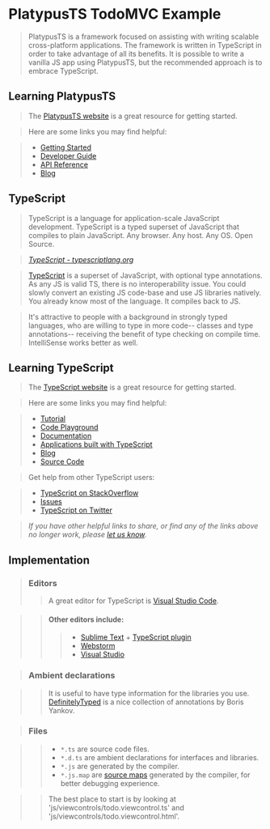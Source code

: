 # PlatypusTS TodoMVC Example

> PlatypusTS is a framework focused on assisting with writing scalable cross-platform applications. The framework is written in TypeScript in order to take advantage of all its benefits. It is possible to write a vanilla JS app using PlatypusTS, but the recommended approach is to embrace TypeScript.

## Learning PlatypusTS

> The [PlatypusTS website](https://platypi.io) is a great resource for getting started.

> Here are some links you may find helpful:

> * [Getting Started](https://platypi.io/docs/getting-started)
> * [Developer Guide](https://platypi.io/docs/guide)
> * [API Reference](https://platypi.io/docs/api)
> * [Blog](https://platypi.io/blog/)


## TypeScript

> TypeScript is a language for application-scale JavaScript development. TypeScript is a typed superset of JavaScript that compiles to plain JavaScript. Any browser. Any host. Any OS. Open Source.

> _[TypeScript - typescriptlang.org](http://typescriptlang.org)_

> [TypeScript](http://typescriptlang.org) is a superset of JavaScript, with optional type annotations. As any JS is valid TS, there is no interoperability issue. You could slowly convert an existing JS code-base and use JS libraries natively. You already know most of the language. It compiles back to JS.

> It's attractive to people with a background in strongly typed languages, who are willing to type in more code-- classes and type annotations-- receiving the benefit of type checking on compile time. IntelliSense works better as well.

## Learning TypeScript

> The [TypeScript website](http://typescriptlang.org) is a great resource for getting started.

> Here are some links you may find helpful:

> * [Tutorial](http://www.typescriptlang.org/Tutorial)
> * [Code Playground](http://www.typescriptlang.org/Playground)
> * [Documentation](http://www.typescriptlang.org/Handbook)
> * [Applications built with TypeScript](http://www.typescriptlang.org/Samples)
> * [Blog](http://blogs.msdn.com/b/typescript)
> * [Source Code](https://github.com/Microsoft/TypeScript/)

> Get help from other TypeScript users:

> * [TypeScript on StackOverflow](http://stackoverflow.com/questions/tagged/typescript)
> * [Issues](https://github.com/Microsoft/TypeScript/issues)
> * [TypeScript on Twitter](http://twitter.com/typescriptlang)

> _If you have other helpful links to share, or find any of the links above no longer work, please [let us know](https://github.com/tastejs/todomvc/issues)._

## Implementation

> ### Editors
>> A great editor for TypeScript is [Visual Studio Code](https://code.visualstudio.com).

>> #### Other editors include:
>>> * [Sublime Text](http://www.sublimetext.com/) + [TypeScript plugin](https://github.com/Microsoft/TypeScript-Sublime-Plugin)
>>> * [Webstorm](https://www.jetbrains.com/webstorm/)
>>> * [Visual Studio](https://www.visualstudio.com/)

> ### Ambient declarations

>> It is useful to have type information for the libraries you use. [DefinitelyTyped](https://github.com/borisyankov/DefinitelyTyped) is a nice collection of annotations by Boris Yankov.

> ### Files

>> * `*.ts` are source code files.
>> * `*.d.ts` are ambient declarations for interfaces and libraries.
>> * `*.js` are generated by the compiler.
>> * `*.js.map` are [source maps](http://www.html5rocks.com/en/tutorials/developertools/sourcemaps/) generated by the compiler, for better debugging experience.

>> The best place to start is by looking at 'js/viewcontrols/todo.viewcontrol.ts' and 'js/viewcontrols/todo.viewcontrol.html'.
